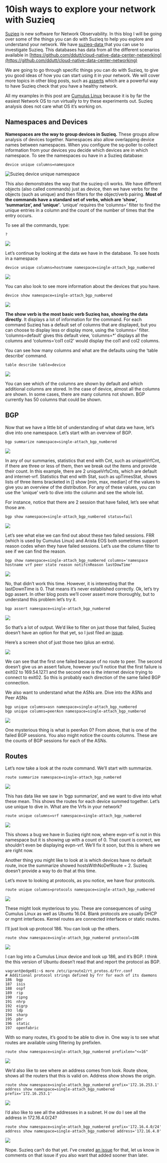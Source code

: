# 10ish ways to explore your network with Suzieq

[Suzieq](https://github.com/netenglabs/suzieq) is new software for Network Observability. In 
this blog I will be going over some of the things you can do with Suzieq to help you explore 
and understand your network. We have [suzieq-data ](https://github.com/netenglabs/suzieq-data) 
that you can use to investigate Suzieq. This databases has data from all the 
different scenarios available in 
[https://github.com/ddutt/cloud-native-data-center-networking](https://github.com/ddutt/cloud-native-data-center-networking)

We are going to go through specific things you can do with Suzieq, to give 
you good ideas of how you can start using it in your network. We will cover 
more topics in other blog posts, such as 
[asserts](https://github.com/netenglabs/suzieq/blob/master/docs/analyzer.md#asserts) 
which are a powerful way to have Suzieq check that you have a healthy network.

All my examples in this post are [Cumulus Linux](https://cumulusnetworks.com/) 
because it is by far the easiest Network OS to run virtually to try these experiments out. 
Suzieq analysis does not care what OS it’s working on.

## Namespaces and Devices

**Namespaces are the way to group devices in Suzieq.** These groups allow 
analysis of devices together. Namespaces also allow overlapping device names 
between namespaces. When you configure the sq-poller to collect information from 
your devices you decide which devices are in which namespace. To see the namespaces 
ou have in a Suzieq database:

```
device unique columns=namespace
```

![Suzieq device unique namespace](images/suzieq-device-unique-namespace.png)

This also demonstrates the way that the suzieq-cli works. We have different 
objects (also called commands) just as device, then we have verbs for the objects 
(such as unique) and then filters for the object/verb pairing. **Most of the 
commands have a standard 
set of verbs, which are ‘show’, ‘summarize’, and ‘unique’**. 
‘unique’ requires the ‘columns=’ filter to find the unique entries in 
a column and the count of the number of times that the entry occurs.

To see all the commands, type:

    ?

![](images/suzieq-help.png)

Let’s continue by looking at the data we have in the database. To see 
hosts in a namespace

    device unique columns=hostname namespace=single-attach_bgp_numbered

![](images/suzieq-device-unique-hostname-namespace.png)

You can also look to see more information about the devices that you have.

    device show namespace=single-attach_bgp_numbered

![](images/suzieq-device-show-namespace.png)

**The show verb is the most basic verb Suzieq has, showing the data directly**. 
It displays a lot of information for the command. For each command Suzieq has a 
default set of columns that are displayed, but you can choose to display less or 
display more, using the ‘columns=’ filter. ‘columns=default’ gives this default view, 
‘columns=*’ displays all the columns and ‘columns=’col1 col2' would display the col1 and col2 columns.

You can see how many columns and what are the defaults using the ‘table describe’ command.

    table describe table=device

![](images/suzieq-table-describe-device.png)

You can see which of the columns are shown by default and which additional columns are stored. 
In the case of device, almost all the columns are shown. In some cases, there are many columns 
not shown. BGP currently has 50 columns that could be shown.

## BGP

Now that we have a little bit of understanding of what data we have, let’s dive into one 
namespace. Let’s start with an overview of BGP.

    bgp summarize namespace=single-attach_bgp_numbered

![](images/suzieq-bgp-summarize-namespace.png)

In any of our summaries, statistics that end with Cnt, such as uniqueVrfCnt, if there are three 
or less of them, then we break out the items and provide their count. In this example, there are 2 
uniqueVrfsCnts, which are default and internet-vrf. Statistics that end with Stat, such as 
upTimesStat, shows lists of three items bracketed in [] show [min, max, median] of the values 
to give you an overview of the distribution. For any of these values, you can use the ‘unique’ 
verb to dive into the column and see the whole list.

For instance, notice that there are 2 session that have failed, let’s see what those are.

    bgp show namespace=single-attach_bgp_numbered status=fail

![](images/suzieq-bgp-show-namespace-status-fail.png)

Let’s see what else we can find out about these two failed sessions. FRR (which is used by Cumulus Linux) 
and Arista EOS both sometimes support reason codes when they have failed sessions. Let’s use the column 
filter to see if we can find the reason.

    bgp show namespace=single-attach_bgp_numbered columns='namespace hostname vrf peer state reason notifcnReason lastDowTime'

![](images/suzieq-bgp-show-namespace-columns-status-fail.png)

No, that didn’t work this time. However, it is interesting that the lastDownTime is 0. 
That means it’s never established correctly. Ok, let’s try bgp assert. In other blog posts 
we’ll cover assert more thoroughly, but to understand this problem let’s try it.

    bgp assert namespace=single-attach_bgp_numbered

![](images/suzieq-bgp-assert-namespace.png)

So that’s a lot of output. We’d like to filter on just those that failed, Suzieq doesn’t 
have an option for that yet, so I just filed an [issue](https://github.com/netenglabs/suzieq/issues/118).

Here’s a screen shot of just those two (plus an extra).

![](images/suzieq-bgp-assert-namespace-narrow.png)

We can see that the first one failed because of no route to peer. The second doesn’t 
give us an assert failure, however you’ll notice that the first failure is exit02 to 
169.54.127.1 and the second one is the internet device trying to connect to exit02. 
So this is probably each direction of the same failed BGP connection.

We also want to understand what the ASNs are. Dive into the ASNs and Peer ASNs

    bgp unique columns=asn namespace=single-attach_bgp_numbered
    bgp unique columns=peerAsn namespace=single-attach_bgp_numbered

![](images/suzieq-bgp-unique-asn-namespace.png)

One mysterious thing is what is peerAsn 0? From above, that is one of the failed BGP 
sessions. You also might notice the counts columns. These are the counts of BGP 
sessions for each of the ASNs.

## Routes

Let’s now take a look at the route command. We’ll start with summarize.

    route summarize namespace=single-attach_bgp_numbered

![](images/suzieq-route-summarize-namespace.png)

This has data like we saw in ‘bgp summarize’, and we want to dive into what 
these mean. This shows the routes for each device summed together. Let’s use 
unique to dive in. What are the Vrfs in your network?

    route unique columns=vrf namespace=single-attach_bgp_numbered

![](images/suzieq-route-unique-vrf-namespace.png)

This shows a bug we have in Suzieq right now, where evpn-vrf is not in this 
namespace but it is showing up with a count of 0. That count is correct, we 
shouldn’t even be displaying evpn-vrf. We’ll fix it soon, but this is where we are right now.

Another thing you might like to look at is which devices have no default route, 
ince the summarize showed hostsWithNoDefRoute = 2. Suzieq doesn’t provide a way to do that at this time.

Let’s move to looking at protocols, as you notice, we have four protocols.

    route unique columns=protocols namespace=single-attach_bgp_numbered

![](images/suzieq-route-unique-protocol-namespace.png)

These might look mysterious to you. These are consequences of using Cumulus Linux as 
well as Ubuntu 16.04. Blank protocols are usually DHCP or mgmt interfaces. Kernel routes are connected interfaces or static routes.

I’ll just look up protocol 186. You can look up the others.

    route show namespace=single-attach_bgp_numbered protocol=186

![](images/suzieq-route-show-namespace-protocol-186.png)

I can log into a Cumulus Linux device and look up 186, and it’s BGP. I think the this 
version of Ubuntu doesn’t read that and report the protocol as BGP.

    vagrant@edge01:~$ more /etc/iproute2/rt_protos.d/frr.conf 
    # Additional protocol strings defined by frr for each of its daemons  
    186  bgp 
    187  isis 
    188  ospf 
    189  rip 
    190  ripng 
    191  nhrp 
    192  eigrp 
    193  ldp 
    194  sharp 
    195  pbr 
    196  static 
    197  openfabric

With so many routes, it’s good to be able to dive in. One way is to see what 
routes are available using filtering by prefixlen.

    route show namespace=single-attach_bgp_numbered prefixlen="<=16"

![](images/suzieq-route-show-namespace-prefixlen.png)

We’d also like to see where an address comes from look. Route show, shows all the 
routers that this is valid on. Address show shows the origin.

    route show namespace=single-attach_bgp_numbered prefix='172.16.253.1' 
    address show namespace=single-attach_bgp_numbered prefix='172.16.253.1'

![](images/suzieq-route-show-address-show-namespace.png)

I’d also like to see all the addresses in a subnet. H ow do I see all the address in 172.16.4.0/24?

    route show namespace=single-attach_bgp_numbered prefix='172.16.4.0/24' 
    address show namespace=single-attach_bgp_numbered address='172.16.4.0'

![](images/suzieq-route-show-address-show-namespace-24.png)

Nope. Suzieq can’t do that yet. I’ve created [an issue](https://github.com/netenglabs/suzieq/issues/117) 
for that, let us know in comments on that issue if you also want that added sooner than later.
